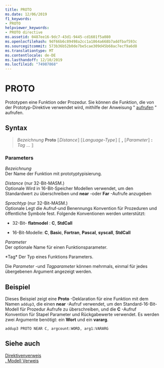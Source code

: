 ```yaml
---
title: PROTO
ms.date: 12/06/2019
f1_keywords:
- PROTO
helpviewer_keywords:
- PROTO directive
ms.assetid: 0487ee16-9dc7-43d1-9445-cd1601f5a080
ms.openlocfilehash: 9df66b6c89498a2cc1a1864a668b7addfbaf593c
ms.sourcegitcommit: 573b36b52b0de7be5cae309d45b68ac7ecf9a6d8
ms.translationtype: MT
ms.contentlocale: de-DE
ms.lasthandoff: 12/10/2019
ms.locfileid: "74987868"
---
```

# <a name="proto"></a>PROTO

Prototypen eine Funktion oder Prozedur. Sie können die Funktion, die von der Prototyp-Direktive verwendet wird, mithilfe der Anweisung " [aufrufen](invoke.md) " aufrufen.

## <a name="syntax"></a>Syntax

> *Bezeichnung* **Proto** ⟦*Distance*⟧ ⟦*Language-Type*⟧ ⟦ __,__ ⟦*Parameter*⟧ __:__ *Tag* ... ⟧

### <a name="parameters"></a>Parameters

*Bezeichnung*\
Der Name der Funktion mit prototyptypisierung.

*Distance* (nur 32-Bit-MASM.) \
Optionale Wird in 16-Bit-Speicher Modellen verwendet, um den Standardwert zu überschreiben und **near** -oder **Far** -Aufrufe anzugeben

*Sprachtyp* (nur 32-Bit-MASM.) \
Optionale Legt die Aufruf-und Benennungs Konvention für Prozeduren und öffentliche Symbole fest. Folgende Konventionen werden unterstützt:

- 32-Bit- **flatmodel** : **C**, **StdCall**

- 16-Bit-Modelle: **C**, **Basic**, **Fortran**, **Pascal**, **syscall**, **StdCall**

*Parameter*\
Der optionale Name für einen Funktionsparameter.

*Tag\*
Der Typ eines Funktions Parameters.

Die *Parameter* -und *Tagparameter* können mehrmals, einmal für jedes übergebenen Argument angezeigt werden.

## <a name="example"></a>Beispiel

Dieses Beispiel zeigt eine **Proto** -Deklaration für eine Funktion mit dem Namen `addup3`, die einen **near** -Aufruf verwendet, um den Standard-16-Bit-Modell für Prozedur Aufrufe zu überschreiben, und die **C** -Aufruf Konvention für Stapel Parameter und Rückgabewerte verwendet. Es werden zwei Argumente benötigt: ein **Wort** und ein **vararg**.

```MASM
addup3 PROTO NEAR C, argcount:WORD, arg1:VARARG
```

## <a name="see-also"></a>Siehe auch

[Direktivenverweis](directives-reference.md)\
[. Modell Verweis](dot-model.md)
